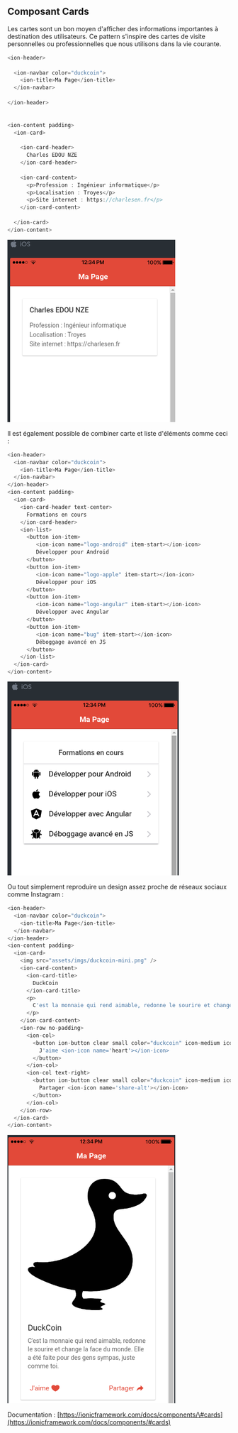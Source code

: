 ## Composant Cards

Les cartes sont un bon moyen d'afficher des informations importantes à destination des utilisateurs. Ce pattern s'inspire des cartes de visite personnelles ou professionnelles que nous utilisons dans la vie courante.

```js
<ion-header>

  <ion-navbar color="duckcoin">
    <ion-title>Ma Page</ion-title>
  </ion-navbar>

</ion-header>


<ion-content padding>
  <ion-card>

    <ion-card-header>
      Charles EDOU NZE
    </ion-card-header>

    <ion-card-content>
      <p>Profession : Ingénieur informatique</p>
      <p>Localisation : Troyes</p>
      <p>Site internet : https://charlesen.fr</p>
    </ion-card-content>

  </ion-card>
</ion-content>
```

![](/assets/composant_cards_1.png)

Il est également possible de combiner carte et liste d'éléments comme ceci :

```js
<ion-header>
  <ion-navbar color="duckcoin">
    <ion-title>Ma Page</ion-title>
  </ion-navbar>
</ion-header>
<ion-content padding>
  <ion-card>
    <ion-card-header text-center>
      Formations en cours
    </ion-card-header>
    <ion-list>
      <button ion-item>
         <ion-icon name="logo-android" item-start></ion-icon>
         Développer pour Android
      </button>
      <button ion-item>
         <ion-icon name="logo-apple" item-start></ion-icon>
         Développer pour iOS
      </button>
      <button ion-item>
         <ion-icon name="logo-angular" item-start></ion-icon>
         Développer avec Angular
      </button>
      <button ion-item>
         <ion-icon name="bug" item-start></ion-icon>
         Déboggage avancé en JS
      </button>
    </ion-list>
  </ion-card>
</ion-content>
```

![](/assets/composant_cards_2.png)

Ou tout simplement reproduire un design assez proche de réseaux sociaux comme Instagram :

```js
<ion-header>
  <ion-navbar color="duckcoin">
    <ion-title>Ma Page</ion-title>
  </ion-navbar>
</ion-header>
<ion-content padding>
  <ion-card>
    <img src="assets/imgs/duckcoin-mini.png" />
    <ion-card-content>
      <ion-card-title>
        DuckCoin
      </ion-card-title>
      <p>
        C'est la monnaie qui rend aimable, redonne le sourire et change la face du monde. Elle a été faite pour des gens sympas, juste comme toi.
      </p>
    </ion-card-content>
    <ion-row no-padding>
      <ion-col>
        <button ion-button clear small color="duckcoin" icon-medium icon-start>
          J'aime <ion-icon name='heart'></ion-icon>
        </button>
      </ion-col>
      <ion-col text-right>
        <button ion-button clear small color="duckcoin" icon-medium icon-start>
          Partager <ion-icon name='share-alt'></ion-icon>
        </button>
      </ion-col>
    </ion-row>
  </ion-card>
</ion-content>
```

![](/assets/composant_card_3.png)

Documentation : [https://ionicframework.com/docs/components/\#cards](https://ionicframework.com/docs/components/#cards)

